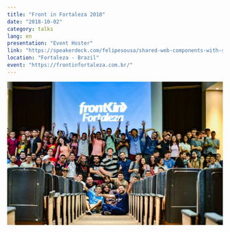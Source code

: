 ```yaml
---
title: "Front in Fortaleza 2018"
date: "2018-10-02"
category: talks
lang: en
presentation: "Event Hoster"
link: "https://speakerdeck.com/felipesousa/shared-web-components-with-stenciljs"
location: "Fortaleza - Brazil"
event: "https://frontinfortaleza.com.br/"
---
```


![front in fortaleza](./images/front-in-fortaleza-2018.jpg)
